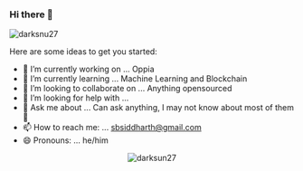 ### Hi there 👋

<p align="left"> <img src="https://komarev.com/ghpvc/?username=darksun27" alt="darksnu27" /> </p>

Here are some ideas to get you started:

- 🔭 I’m currently working on ... Oppia
- 🌱 I’m currently learning ... Machine Learning and Blockchain
- 👯 I’m looking to collaborate on ... Anything opensourced
- 🤔 I’m looking for help with ... 
- 💬 Ask me about ... Can ask anything, I may not know about most of them 🤣
- 📫 How to reach me: ... sbsiddharth@gmail.com
- 😄 Pronouns: ... he/him

<p align="center"> <img src="https://github-readme-stats.vercel.app/api?username=darksun27&show_icons=true" alt="darksun27" /> </p>
